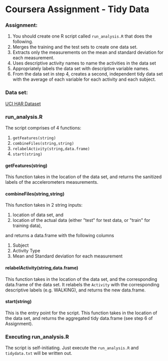 Coursera Assignment - Tidy Data
===================

### Assignment:
1. You should create one R script called `run_analysis.R` that does the following. 
2. Merges the training and the test sets to create one data set.
3. Extracts only the measurements on the mean and standard deviation for each measurement. 
4. Uses descriptive activity names to name the activities in the data set
5. Appropriately labels the data set with descriptive variable names. 
6. From the data set in step 4, creates a second, independent tidy data set with the average of each variable for each activity and each subject.

### Data set:
[UCI HAR Dataset](https://github.com/eterna2/datasciencecoursera/tree/master/UCI%20HAR%20Dataset)

### run_analysis.R
The script comprises of 4 functions:

  1. `getFeatures(string)`
  2. `combineFiles(string,string)`
  3. `relabelActivity(string,data.frame)`
  4. `start(string)`

#### getFeatures(string)
This function takes in the location of the data set, and returns the sanitized labels of the accelerometers measurements.

#### combineFiles(string,string)
This function takes in 2 string inputs: 

1. location of data set, and
2. location of the actual data (either "test" for test data, or "train" for training data),

and returns a data.frame with the following columns

1. Subject
2. Activity Type
3. Mean and Standard deviation for each measurement

#### relabelActivity(string,data.frame)
This function takes in the location of the data set, and the corresponding data.frame of the data set. It relabels the `Activity` with the corresponding descriptive labels (e.g. WALKING), and returns the new data.frame.  

#### start(string)
This is the entry point for the script. This function takes in the location of the data set, and returns the aggregated tidy data.frame (see step 6 of Assignment). 

### Executing run_analysis.R
The script is self-initiating. Just execute the `run_analysis.R` and `tidydata.txt` will be written out.